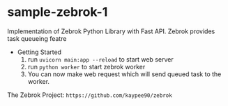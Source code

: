 # sample-zebrok-1
Implementation of Zebrok Python Library with Fast API.
Zebrok provides task queueing featre

* Getting Started <br>
    1. run `uvicorn main:app --reload` to start web server <br>
    2. run `python worker` to start zebrok worker
    3. You can now make web request which will send queued task to the worker.

The Zebrok Project: `https://github.com/kaypee90/zebrok`

